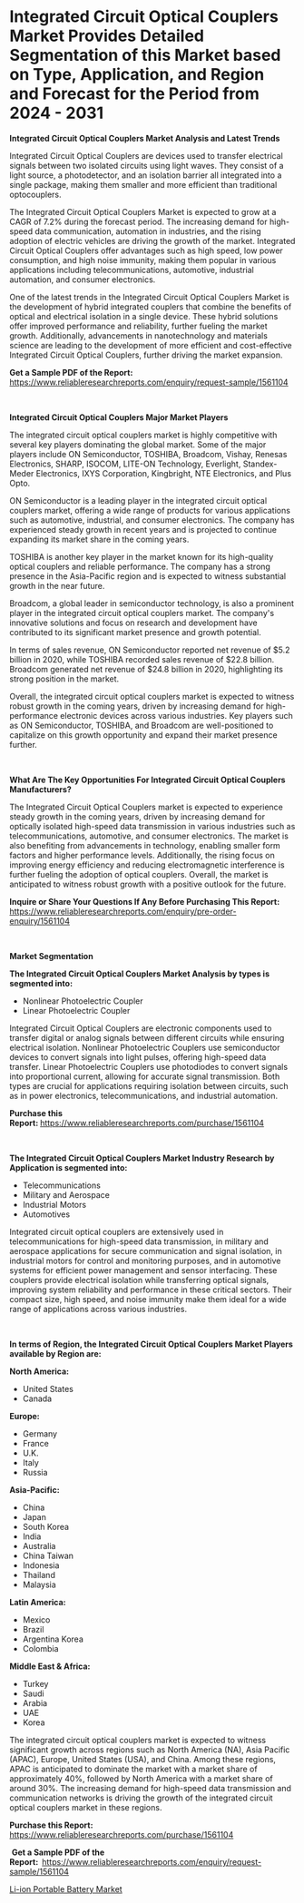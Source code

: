<p><h1>Integrated Circuit Optical Couplers Market Provides Detailed Segmentation of this Market based on Type, Application, and Region and Forecast for the Period from 2024 - 2031</h1></p><p><strong>Integrated Circuit Optical Couplers Market Analysis and Latest Trends</strong></p>
<p><p>Integrated Circuit Optical Couplers are devices used to transfer electrical signals between two isolated circuits using light waves. They consist of a light source, a photodetector, and an isolation barrier all integrated into a single package, making them smaller and more efficient than traditional optocouplers.</p><p>The Integrated Circuit Optical Couplers Market is expected to grow at a CAGR of 7.2% during the forecast period. The increasing demand for high-speed data communication, automation in industries, and the rising adoption of electric vehicles are driving the growth of the market. Integrated Circuit Optical Couplers offer advantages such as high speed, low power consumption, and high noise immunity, making them popular in various applications including telecommunications, automotive, industrial automation, and consumer electronics.</p><p>One of the latest trends in the Integrated Circuit Optical Couplers Market is the development of hybrid integrated couplers that combine the benefits of optical and electrical isolation in a single device. These hybrid solutions offer improved performance and reliability, further fueling the market growth. Additionally, advancements in nanotechnology and materials science are leading to the development of more efficient and cost-effective Integrated Circuit Optical Couplers, further driving the market expansion.</p></p>
<p><strong>Get a Sample PDF of the Report:&nbsp;</strong> <a href="https://www.reliableresearchreports.com/enquiry/request-sample/1561104">https://www.reliableresearchreports.com/enquiry/request-sample/1561104</a></p>
<p>&nbsp;</p>
<p><strong>Integrated Circuit Optical Couplers Major Market Players</strong></p>
<p><p>The integrated circuit optical couplers market is highly competitive with several key players dominating the global market. Some of the major players include ON Semiconductor, TOSHIBA, Broadcom, Vishay, Renesas Electronics, SHARP, ISOCOM, LITE-ON Technology, Everlight, Standex-Meder Electronics, IXYS Corporation, Kingbright, NTE Electronics, and Plus Opto.</p><p>ON Semiconductor is a leading player in the integrated circuit optical couplers market, offering a wide range of products for various applications such as automotive, industrial, and consumer electronics. The company has experienced steady growth in recent years and is projected to continue expanding its market share in the coming years.</p><p>TOSHIBA is another key player in the market known for its high-quality optical couplers and reliable performance. The company has a strong presence in the Asia-Pacific region and is expected to witness substantial growth in the near future.</p><p>Broadcom, a global leader in semiconductor technology, is also a prominent player in the integrated circuit optical couplers market. The company's innovative solutions and focus on research and development have contributed to its significant market presence and growth potential.</p><p>In terms of sales revenue, ON Semiconductor reported net revenue of $5.2 billion in 2020, while TOSHIBA recorded sales revenue of $22.8 billion. Broadcom generated net revenue of $24.8 billion in 2020, highlighting its strong position in the market.</p><p>Overall, the integrated circuit optical couplers market is expected to witness robust growth in the coming years, driven by increasing demand for high-performance electronic devices across various industries. Key players such as ON Semiconductor, TOSHIBA, and Broadcom are well-positioned to capitalize on this growth opportunity and expand their market presence further.</p></p>
<p>&nbsp;</p>
<p><strong>What Are The Key Opportunities For Integrated Circuit Optical Couplers Manufacturers?</strong></p>
<p><p>The Integrated Circuit Optical Couplers market is expected to experience steady growth in the coming years, driven by increasing demand for optically isolated high-speed data transmission in various industries such as telecommunications, automotive, and consumer electronics. The market is also benefiting from advancements in technology, enabling smaller form factors and higher performance levels. Additionally, the rising focus on improving energy efficiency and reducing electromagnetic interference is further fueling the adoption of optical couplers. Overall, the market is anticipated to witness robust growth with a positive outlook for the future.</p></p>
<p><strong>Inquire or Share Your Questions If Any Before Purchasing This Report:</strong> <a href="https://www.reliableresearchreports.com/enquiry/pre-order-enquiry/1561104">https://www.reliableresearchreports.com/enquiry/pre-order-enquiry/1561104</a></p>
<p>&nbsp;</p>
<p><strong>Market Segmentation</strong></p>
<p><strong>The Integrated Circuit Optical Couplers Market Analysis by types is segmented into:</strong></p>
<p><ul><li>Nonlinear Photoelectric Coupler</li><li>Linear Photoelectric Coupler</li></ul></p>
<p><p>Integrated Circuit Optical Couplers are electronic components used to transfer digital or analog signals between different circuits while ensuring electrical isolation. Nonlinear Photoelectric Couplers use semiconductor devices to convert signals into light pulses, offering high-speed data transfer. Linear Photoelectric Couplers use photodiodes to convert signals into proportional current, allowing for accurate signal transmission. Both types are crucial for applications requiring isolation between circuits, such as in power electronics, telecommunications, and industrial automation.</p></p>
<p><strong>Purchase this Report:&nbsp;</strong><a href="https://www.reliableresearchreports.com/purchase/1561104">https://www.reliableresearchreports.com/purchase/1561104</a></p>
<p>&nbsp;</p>
<p><strong>The Integrated Circuit Optical Couplers Market Industry Research by Application is segmented into:</strong></p>
<p><ul><li>Telecommunications</li><li>Military and Aerospace</li><li>Industrial Motors</li><li>Automotives</li></ul></p>
<p><p>Integrated circuit optical couplers are extensively used in telecommunications for high-speed data transmission, in military and aerospace applications for secure communication and signal isolation, in industrial motors for control and monitoring purposes, and in automotive systems for efficient power management and sensor interfacing. These couplers provide electrical isolation while transferring optical signals, improving system reliability and performance in these critical sectors. Their compact size, high speed, and noise immunity make them ideal for a wide range of applications across various industries.</p></p>
<p>&nbsp;</p>
<p><strong>In terms of Region, the Integrated Circuit Optical Couplers Market Players available by Region are:</strong></p>
<p>
    <p> <strong> North America: </strong>
        <ul>
            <li>United States</li>
            <li>Canada</li>
        </ul>
        </p> 
    <p> <strong> Europe: </strong>
        <ul>
            <li>Germany</li>
            <li>France</li>
            <li>U.K.</li>
            <li>Italy</li>
            <li>Russia</li>
        </ul>
        </p> 
    <p> <strong> Asia-Pacific: </strong>
        <ul>
            <li>China</li>
            <li>Japan</li>
            <li>South Korea</li>
            <li>India</li>
            <li>Australia</li>
            <li>China Taiwan</li>
            <li>Indonesia</li>
            <li>Thailand</li>
            <li>Malaysia</li>
        </ul>
        </p> 
    <p> <strong> Latin America: </strong>
        <ul>
            <li>Mexico</li>
            <li>Brazil</li>
            <li>Argentina Korea</li>
            <li>Colombia</li>
        </ul>
        </p> 
    <p> <strong> Middle East & Africa: </strong>
        <ul>
            <li>Turkey</li>
            <li>Saudi</li>
            <li>Arabia</li>
            <li>UAE</li>
            <li>Korea</li>
        </ul>
    </p>
    </p>
<p><p>The integrated circuit optical couplers market is expected to witness significant growth across regions such as North America (NA), Asia Pacific (APAC), Europe, United States (USA), and China. Among these regions, APAC is anticipated to dominate the market with a market share of approximately 40%, followed by North America with a market share of around 30%. The increasing demand for high-speed data transmission and communication networks is driving the growth of the integrated circuit optical couplers market in these regions.</p></p>
<p><strong>Purchase this Report: </strong><a href="https://www.reliableresearchreports.com/purchase/1561104">https://www.reliableresearchreports.com/purchase/1561104</a></p>
<p>&nbsp;<strong>Get a Sample PDF of the Report:&nbsp;&nbsp;</strong><a href="https://www.reliableresearchreports.com/enquiry/request-sample/1561104">https://www.reliableresearchreports.com/enquiry/request-sample/1561104</a></p>
<p><strong></strong></p>
<p><p><a href="https://github.com/FassouRP/Market-Research-Report-List-3/blob/main/li-ion-portable-battery-market.md">Li-ion Portable Battery Market</a></p></p>
